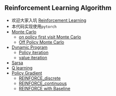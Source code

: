 ## Reinforcement Learning Algorithm
- 欢迎大家入坑 [Reinforcement Learning](https://blog.csdn.net/weixin_42301220/category_10582109.html?spm=1001.2014.3001.5482)
- 本代码实现使用`pytorch`
- [Monte Carlo](https://github.com/CHH3213/chhRL/tree/master/chh_MonteCarlo)
  - [on policy first visit Monte Carlo](https://github.com/CHH3213/chhRL/blob/master/chh_MonteCarlo/MC_OnPolicy.py)
  - [Off Policy Monte Carlo](https://github.com/CHH3213/chhRL/blob/master/chh_MonteCarlo/MC_OnPolicy.py) 
- [Dynamic Program](https://github.com/CHH3213/chhRL/tree/master/chh_DynamicProgram)
  - [Policy iteration](https://github.com/CHH3213/chhRL/blob/master/chh_DynamicProgram/policy_iteration.py)
  - [value iteration](https://github.com/CHH3213/chhRL/blob/master/chh_DynamicProgram/value_iteration.py)
- [Sarsa](https://github.com/CHH3213/chhRL/tree/master/chh_Sarsa)
- [Q learning](https://github.com/CHH3213/chhRL/tree/master/chh_QLearning)
- [Policy Gradient](https://github.com/CHH3213/chhRL/tree/master/chh_PolicyGradient)
    - [REINFORCE_discrete](https://github.com/CHH3213/chhRL/blob/master/chh_PolicyGradient/REINFORCE_discrete.py)
    - [REINFORCE_continuous](https://github.com/CHH3213/chhRL/blob/master/chh_PolicyGradient/REINFORCE_continuous.py)
    - [REINFORCE with Baseline](https://github.com/CHH3213/chhRL/blob/master/chh_PolicyGradient/REINFORCE_with_Baseline.py)
